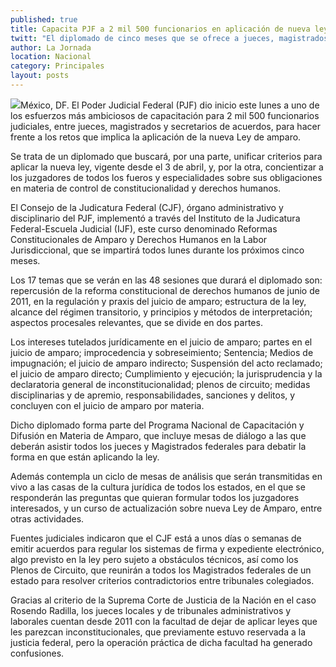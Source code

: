 ```yaml
---
published: true
title: Capacita PJF a 2 mil 500 funcionarios en aplicación de nueva ley de amparo
twitt: "El diplomado de cinco meses que se ofrece a jueces, magistrados y secretarios de acuerdos también busca concientizar en las obligaciones en materia de derechos humanos."
author: La Jornada
location: Nacional
category: Principales
layout: posts
---
```


![](http://i.imgur.com/SGBCZybm.jpg)México, DF. El Poder Judicial Federal (PJF) dio inicio este lunes a uno de los esfuerzos más ambiciosos de capacitación para 2 mil 500 funcionarios judiciales, entre jueces, magistrados y secretarios de acuerdos, para hacer frente a los retos que implica la aplicación de la nueva Ley de amparo.

Se trata de un diplomado que buscará, por una parte, unificar criterios para aplicar la nueva ley, vigente desde el 3 de abril, y, por la otra, concientizar a los juzgadores de todos los fueros y especialidades sobre sus obligaciones en materia de control de constitucionalidad y derechos humanos.

El Consejo de la Judicatura Federal (CJF), órgano administrativo y disciplinario del PJF, implementó a través del Instituto de la Judicatura Federal-Escuela Judicial (IJF), este curso denominado Reformas Constitucionales de Amparo y Derechos Humanos en la Labor Jurisdiccional, que se impartirá todos lunes durante los próximos cinco meses.

Los 17 temas que se verán en las 48 sesiones que durará el diplomado son: repercusión de la reforma constitucional de derechos humanos de junio de 2011, en la regulación y praxis del juicio de amparo; estructura de la ley, alcance del régimen transitorio, y principios y métodos de interpretación; aspectos procesales relevantes, que se divide en dos partes.

Los intereses tutelados jurídicamente en el juicio de amparo; partes en el juicio de amparo; improcedencia y sobreseimiento; Sentencia; Medios de impugnación; el juicio de amparo indirecto; Suspensión del acto reclamado; el juicio de amparo directo; Cumplimiento y ejecución; la jurisprudencia y la declaratoria general de inconstitucionalidad; plenos de circuito; medidas disciplinarias y de apremio, responsabilidades, sanciones y delitos, y concluyen con el juicio de amparo por materia.

Dicho diplomado forma parte del Programa Nacional de Capacitación y Difusión en Materia de Amparo, que incluye mesas de diálogo a las que deberán asistir todos los jueces y Magistrados federales para debatir la forma en que están aplicando la ley.

Además contempla un ciclo de mesas de análisis que serán transmitidas en vivo a las casas de la cultura jurídica de todos los estados, en el que se responderán las preguntas que quieran formular todos los juzgadores interesados, y un curso de actualización sobre nueva Ley de Amparo, entre otras actividades.

Fuentes judiciales indicaron que el CJF está a unos días o semanas de emitir acuerdos para regular los sistemas de firma y expediente electrónico, algo previsto en la ley pero sujeto a obstáculos técnicos, así como los Plenos de Circuito, que reunirán a todos los Magistrados federales de un estado para resolver criterios contradictorios entre tribunales colegiados.

Gracias al criterio de la Suprema Corte de Justicia de la Nación en el caso Rosendo Radilla, los jueces locales y de tribunales administrativos y laborales cuentan desde 2011 con la facultad de dejar de aplicar leyes que les parezcan inconstitucionales, que previamente estuvo reservada a la justicia federal, pero la operación práctica de dicha facultad ha generado confusiones.
